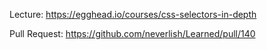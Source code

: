 Lecture: https://egghead.io/courses/css-selectors-in-depth

Pull Request: https://github.com/neverlish/Learned/pull/140
